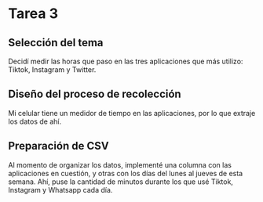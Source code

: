 # Tarea 3

## Selección del tema
Decidí medir las horas que paso en las tres aplicaciones que más utilizo: Tiktok, Instagram y Twitter.

## Diseño del proceso de recolección
Mi celular tiene un medidor de tiempo en las aplicaciones, por lo que extraje los datos de ahí.

## Preparación de CSV
Al momento de organizar los datos, implementé una columna con las aplicaciones en cuestión, y otras con los días del lunes al jueves de esta semana.  Ahí, puse la cantidad de minutos durante los que usé Tiktok, Instagram y Whatsapp cada día. 



